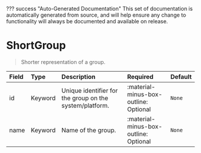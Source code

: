 ??? success "Auto-Generated Documentation"
    This set of documentation is automatically generated from source, and will help ensure any change to functionality will always be documented and available on release.

# ShortGroup

> Shorter representation of a group.

| Field | Type | Description | Required | Default |
| :--- | :--- | :--- | :--- | :--- |
| id | Keyword | Unique identifier for the group on the system/platform. | :material-minus-box-outline: Optional | `None` |
| name | Keyword | Name of the group. | :material-minus-box-outline: Optional | `None` |
